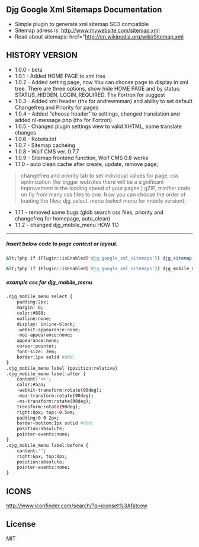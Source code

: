 Djg Google Xml Sitemaps Documentation
----
* Simple plugin to generate xml sitemap SEO compatible
* Sitemap adress is: http://www.mywebsite.com/sitemap.xml
* Read about sitemaps: href="http://en.wikipedia.org/wiki/Sitemap.xml

HISTORY VERSION
----
* 1.0.0    - beta
* 1.0.1	- Added HOME PAGE to xml tree
* 1.0.2	- Added setting page, now You can choose page to display in xml tree. There are three options, show hide HOME PAGE and by status: STATUS_HIDDEN, LOGIN_REQUIRED. Thx Fortron for suggest
* 1.0.3	- Added xml header (thx for andrewmman) and ability to set default Changefreq and Priority for pages
* 1.0.4	- Added "choose header" to settings, changed translation and added nl-message.php (thx for Fortron)
* 1.0.5	- Changed plugin settings view to valid XHTML, some translate changes
* 1.0.6	- Robots.txt
* 1.0.7	- Sitemap cacheing
* 1.0.8	- Wolf CMS ver. 0.7.7
* 1.0.9	- Sitemap frontend function, Wolf CMS 0.8 works
* 1.1.0	- auto clean cache after create, update, remove page;
> changefreq and priority tab to set individual values for page;
> css optimization (for bigger websites there will be a significant improvement in the loading speed of your pages ) gZIP, minifier code on fly from many css files to one. Now you can choose the order of loading the files; djg_select_menu (select menu for mobile version);
* 1.1.1 - removed some bugs (glob search css files, priority and changefreq for homepage, auto_clean)
* 1.1.2 - changed djg_mobile_menu
HOW TO
----
##### Insert below code to page content or layout.
```sh
&lt;?php if (Plugin::isEnabled('djg_google_xml_sitemaps')) djg_sitemap(); ?&gt;
```
```sh
&lt;?php if (Plugin::isEnabled('djg_google_xml_sitemaps')) djg_mobile_menu($this); ?&gt;
```
##### example css for djg_mobile_menu
```sh
.djg_mobile_menu select {
    padding:2px;
    margin: 0;
    color:#888;
    outline:none;
    display: inline-block;
    -webkit-appearance:none;
    -moz-appearance:none;
    appearance:none;
    cursor:pointer;
	font-size: 2em;
	border:1px solid #ddd;
}
.djg_mobile_menu label {position:relative}
.djg_mobile_menu label:after {
    content:'<>';
    color:#aaa;
    -webkit-transform:rotate(90deg);
    -moz-transform:rotate(90deg);
    -ms-transform:rotate(90deg);
    transform:rotate(90deg);
    right:8px; top:-0.5em;
    padding:0 0 2px;
    border-bottom:1px solid #ddd;
    position:absolute;
    pointer-events:none;
}
.djg_mobile_menu label:before {
    content:'';
    right:6px; top:0px;
    position:absolute;
    pointer-events:none;
}
```
ICONS
----
http://www.iconfinder.com/search/?q=iconset%3Afatcow

License
----
MIT